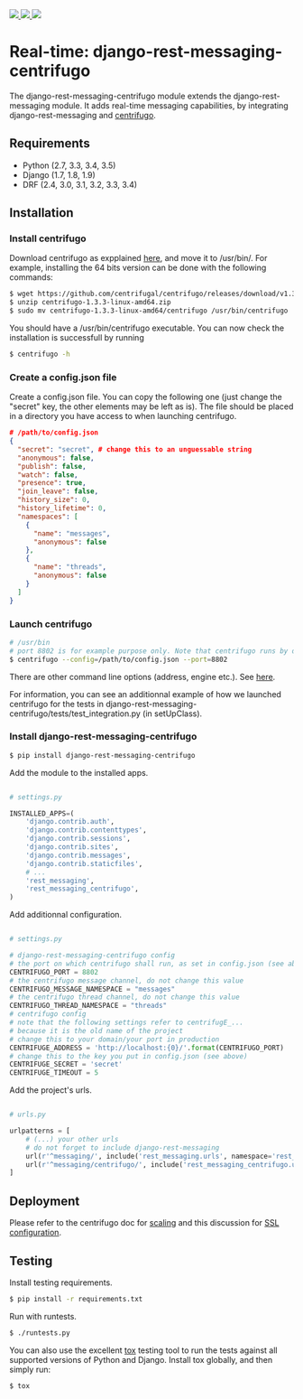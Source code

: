 <div class="badges">
    <a href="http://travis-ci.org/raphaelgyory/django-rest-messaging-centrifugo">
        <img src="https://travis-ci.org/raphaelgyory/django-rest-messaging-centrifugo.svg?branch=master">
    </a>
    <a href="https://pypi.python.org/pypi/django-rest-messaging-centrifugo">
        <img src="https://img.shields.io/pypi/v/django-rest-messaging-centrifugo.svg">
    </a>
    <a href="https://coveralls.io/github/raphaelgyory/django-rest-messaging-centrifugo?branch=master">
        <img src="https://coveralls.io/repos/github/raphaelgyory/django-rest-messaging-centrifugo/badge.svg?branch=master">
    </a>
</div>


# Real-time: django-rest-messaging-centrifugo

The django-rest-messaging-centrifugo module extends the django-rest-messaging module. It adds real-time messaging capabilities, by integrating django-rest-messaging and [centrifugo](https://github.com/centrifugal/centrifugo).


## Requirements

* Python (2.7, 3.3, 3.4, 3.5)
* Django (1.7, 1.8, 1.9)
* DRF (2.4, 3.0, 3.1, 3.2, 3.3, 3.4)

## Installation

### Install centrifugo

Download centrifugo as expplained [here](https://fzambia.gitbooks.io/centrifugal/content/server/start.html), and move it to /usr/bin/. For example, installing the 64 bits version can be done with the following commands:

```bash
$ wget https://github.com/centrifugal/centrifugo/releases/download/v1.3.3/centrifugo-1.3.3-linux-amd64.zip
$ unzip centrifugo-1.3.3-linux-amd64.zip
$ sudo mv centrifugo-1.3.3-linux-amd64/centrifugo /usr/bin/centrifugo
```

You should have a /usr/bin/centrifugo executable. You can now check the installation is successfull by running

```bash
$ centrifugo -h
```

### Create a config.json file

Create a config.json file. You can copy the following one (just change the "secret" key, the other elements may be left as is). The file should be placed in a directory you have access to when launching centrifugo.

```json
# /path/to/config.json
{
  "secret": "secret", # change this to an unguessable string
  "anonymous": false,
  "publish": false,
  "watch": false,
  "presence": true,
  "join_leave": false,
  "history_size": 0,
  "history_lifetime": 0,
  "namespaces": [
    {
      "name": "messages",
      "anonymous": false
    },
    {
      "name": "threads",
      "anonymous": false
    }
  ]
}
```

### Launch centrifugo

```bash
# /usr/bin
# port 8802 is for example purpose only. Note that centrifugo runs by default on port 8000, which can compete with your regular Django port
$ centrifugo --config=/path/to/config.json --port=8802 
```

There are other command line options (address, engine etc.). See [here](https://fzambia.gitbooks.io/centrifugal/content/server/configuration.html).

For information, you can see an additionnal example of how we launched centrifugo for the tests in django-rest-messaging-centrifugo/tests/test_integration.py (in setUpClass).

### Install django-rest-messaging-centrifugo

```bash
$ pip install django-rest-messaging-centrifugo
```

Add the module to the installed apps.

```python

# settings.py

INSTALLED_APPS=(
    'django.contrib.auth',
    'django.contrib.contenttypes',
    'django.contrib.sessions',
    'django.contrib.sites',
    'django.contrib.messages',
    'django.contrib.staticfiles',
    # ...
    'rest_messaging',
    'rest_messaging_centrifugo',
)

```

Add additionnal configuration.

```python

# settings.py

# django-rest-messaging-centrifugo config
# the port on which centrifugo shall run, as set in config.json (see above)
CENTRIFUGO_PORT = 8802
# the centrifugo message channel, do not change this value
CENTRIFUGO_MESSAGE_NAMESPACE = "messages"
# the centrifugo thread channel, do not change this value
CENTRIFUGO_THREAD_NAMESPACE = "threads"
# centrifugo config
# note that the following settings refer to centrifugE_... 
# because it is the old name of the project
# change this to your domain/your port in production
CENTRIFUGE_ADDRESS = 'http://localhost:{0}/'.format(CENTRIFUGO_PORT)
# change this to the key you put in config.json (see above)
CENTRIFUGE_SECRET = 'secret'
CENTRIFUGE_TIMEOUT = 5 

```

Add the project's urls.

```python

# urls.py

urlpatterns = [
	# (...) your other urls
	# do not forget to include django-rest-messaging
    url(r'^messaging/', include('rest_messaging.urls', namespace='rest_messaging')),
    url(r'^messaging/centrifugo/', include('rest_messaging_centrifugo.urls', namespace='rest_messaging_centrifugo')),
]

```

## Deployment

Please refer to the centrifugo doc for [scaling](https://fzambia.gitbooks.io/centrifugal/content/deploy/nginx.html) and this discussion for [SSL configuration](https://github.com/centrifugal/centrifugo/issues/27).

## Testing

Install testing requirements.

```bash
$ pip install -r requirements.txt
```

Run with runtests.

```bash
$ ./runtests.py
```

You can also use the excellent [tox](http://tox.readthedocs.org/en/latest/) testing tool to run the tests against all supported versions of Python and Django. Install tox globally, and then simply run:

```bash
$ tox
```
